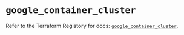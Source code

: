 # `google_container_cluster`

Refer to the Terraform Registory for docs: [`google_container_cluster`](https://registry.terraform.io/providers/hashicorp/google/4.62.1/docs/resources/container_cluster).
